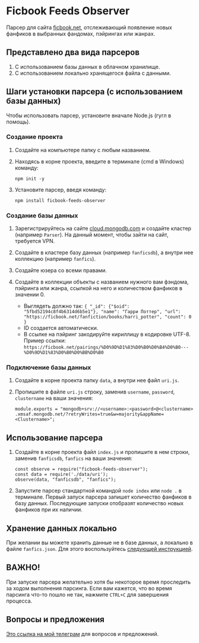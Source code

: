 # Ficbook Feeds Observer

Парсер для сайта <a href="https://ficbook.net" target="_blank">ficbook.net</a>, отслеживающий появление новых фанфиков в выбранных фандомах,
пэйрингах или жанрах.

## Представлено два вида парсеров

1. С использованием базы данных в облачном хранилище.
2. С использованием локально хранящегося файла с данными.

## Шаги установки парсера (с использованием базы данных)

Чтобы использовать парсер, установите вначале Node.js (гугл в помощь).

### Создание проекта

1. Создайте на компьютере папку с любым названием.
2. Находясь в корне проекта, введите в терминале (cmd в Windows) команду:

    ```
    npm init -y
    ```

3. Установите парсер, введя команду:

    ```
    npm install ficbook-feeds-observer
    ```

### Создание базы данных

1. Зарегистрируйтесь на сайте <a href="https://cloud.mongodb.com/" target="_blank">cloud.mongodb.com</a> и создайте кластер (например `Parser`). На данный
   момент, чтобы зайти на сайт, требуется VPN.
2. Создайте в кластере базу данных (например `fanficsdb`), а внутри нее коллекцию (например `fanfics`).
3. Создайте юзера со всеми правами.
4. Создайте в коллекции объекты с названием нужного вам фэндома, пэйринга или жанра, ссылкой на него и количеством
   фанфиков в значении 0.

   - Выглядеть должно так:
     `{ "_id": {"$oid": "5fbd52194c8f4b6314d6b5e1"}, "name": "Гарри Поттер", "url": "https://ficbook.net/fanfiction/books/harri_potter", "count": 0 }`
   - ID создается автоматически.
   - В ссылке на пэйринг закодируйте кириллицу в кодировке UTF-8. Пример ссылки:
     `https://ficbook.net/pairings/%D0%9D%D1%83%D0%B0%D0%B4%D0%B0---%D0%9D%D1%83%D0%B0%D0%BB%D0%B0`

### Подключение базы данных

1. Создайте в корне проекта папку `data`, а внутри нее файл `uri.js`.
2. Пропишите в файле `uri.js` строку, заменив `username`, `password`, `clustername` на ваши значения:

    ```
    module.exports = "mongodb+srv://<username>:<password>@<clustername>
    .xmsaf.mongodb.net/?retryWrites=true&w=majority&appName=<Clustername>";
    ```

## Использование парсера

1. Создайте в корне проекта файл `index.js` и пропишите в нем строки, заменив `fanficsdb`, `fanfics` на ваши значения:

    ```
    const observe = require("ficbook-feeds-observer");
    const data = require('./data/uri');
    observe(data, "fanficsdb", "fanfics");
    ```

2. Запустите парсер стандартной командой `node index` или `node .` в терминале. Первый запуск парсера запишет количество фанфиков в базу данных.
   Последующие запуски отобразят количество новых фанфиков при их наличии.

## Хранение данных локально

При желании вы можете хранить данные не в базе данных, а локально в файле `fanfics.json`. Для этого
воспользуйтесь [следующей инструкцией](local/README.md).

## ВАЖНО!

При запуске парсера желательно хотя бы некоторое время проследить за ходом выполнения парсинга. Если вам кажется, что во
время парсинга что-то пошло не так, нажмите `CTRL+C` для завершения процесса.

## Вопросы и предложения

<a href="https://t.me/remmus" target="_blank">Это ссылка на мой телеграм</a> для вопросов и предложений.